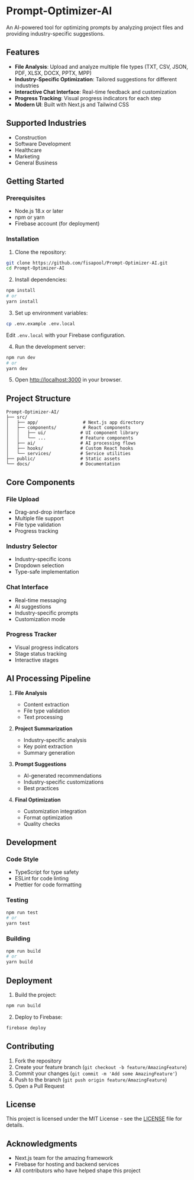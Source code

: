 # Prompt-Optimizer-AI

An AI-powered tool for optimizing prompts by analyzing project files and providing industry-specific suggestions.

## Features

- **File Analysis**: Upload and analyze multiple file types (TXT, CSV, JSON, PDF, XLSX, DOCX, PPTX, MPP)
- **Industry-Specific Optimization**: Tailored suggestions for different industries
- **Interactive Chat Interface**: Real-time feedback and customization
- **Progress Tracking**: Visual progress indicators for each step
- **Modern UI**: Built with Next.js and Tailwind CSS

## Supported Industries

- Construction
- Software Development
- Healthcare
- Marketing
- General Business

## Getting Started

### Prerequisites

- Node.js 18.x or later
- npm or yarn
- Firebase account (for deployment)

### Installation

1. Clone the repository:
```bash
git clone https://github.com/fisapool/Prompt-Optimizer-AI.git
cd Prompt-Optimizer-AI
```

2. Install dependencies:
```bash
npm install
# or
yarn install
```

3. Set up environment variables:
```bash
cp .env.example .env.local
```
Edit `.env.local` with your Firebase configuration.

4. Run the development server:
```bash
npm run dev
# or
yarn dev
```

5. Open [http://localhost:3000](http://localhost:3000) in your browser.

## Project Structure

```
Prompt-Optimizer-AI/
├── src/
│   ├── app/                 # Next.js app directory
│   ├── components/          # React components
│   │   ├── ui/             # UI component library
│   │   └── ...             # Feature components
│   ├── ai/                 # AI processing flows
│   ├── hooks/              # Custom React hooks
│   └── services/           # Service utilities
├── public/                 # Static assets
└── docs/                   # Documentation
```

## Core Components

### File Upload
- Drag-and-drop interface
- Multiple file support
- File type validation
- Progress tracking

### Industry Selector
- Industry-specific icons
- Dropdown selection
- Type-safe implementation

### Chat Interface
- Real-time messaging
- AI suggestions
- Industry-specific prompts
- Customization mode

### Progress Tracker
- Visual progress indicators
- Stage status tracking
- Interactive stages

## AI Processing Pipeline

1. **File Analysis**
   - Content extraction
   - File type validation
   - Text processing

2. **Project Summarization**
   - Industry-specific analysis
   - Key point extraction
   - Summary generation

3. **Prompt Suggestions**
   - AI-generated recommendations
   - Industry-specific customizations
   - Best practices

4. **Final Optimization**
   - Customization integration
   - Format optimization
   - Quality checks

## Development

### Code Style
- TypeScript for type safety
- ESLint for code linting
- Prettier for code formatting

### Testing
```bash
npm run test
# or
yarn test
```

### Building
```bash
npm run build
# or
yarn build
```

## Deployment

1. Build the project:
```bash
npm run build
```

2. Deploy to Firebase:
```bash
firebase deploy
```

## Contributing

1. Fork the repository
2. Create your feature branch (`git checkout -b feature/AmazingFeature`)
3. Commit your changes (`git commit -m 'Add some AmazingFeature'`)
4. Push to the branch (`git push origin feature/AmazingFeature`)
5. Open a Pull Request

## License

This project is licensed under the MIT License - see the [LICENSE](LICENSE) file for details.

## Acknowledgments

- Next.js team for the amazing framework
- Firebase for hosting and backend services
- All contributors who have helped shape this project
